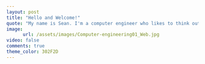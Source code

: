 ```yaml
---
layout: post
title: "Hello and Welcome!"
quote: "My name is Sean. I'm a computer engineer who likes to think outside of the box."
image:
      url: /assets/images/Computer-engineering01_Web.jpg
video: false
comments: true
theme_color: 302F2D
---
```


